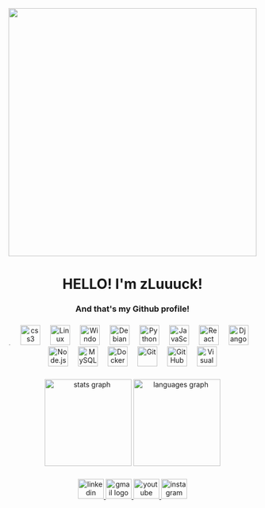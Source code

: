 <div align="center">
  <img height="500" src="https://i.imgur.com/U1RXwlj.gif"  />
</div>

###

<h1 align="center">HELLO! I'm zLuuuck!</h1>

###

<h3 align="center">And that's my Github profile!</h3>

###

<div align="center">
  <img src="https://cdn.jsdelivr.net/gh/devicons/devicon/icons/html5/html5-original.svg" height="4" alt="html5 logo"  />
  <img width="12" />
  <img src="https://cdn.jsdelivr.net/gh/devicons/devicon/icons/css3/css3-original.svg" height="40" alt="css3 logo"  />
  <img width="12" />
  <img src="https://cdn.jsdelivr.net/gh/devicons/devicon/icons/linux/linux-original.svg" alt="Linux" height="40" />
  <img width="12" />
  <img src="https://cdn.jsdelivr.net/gh/devicons/devicon/icons/windows8/windows8-original.svg" alt="Windows" height="40" />
  <img width="12" />
  <img src="https://cdn.jsdelivr.net/gh/devicons/devicon/icons/debian/debian-original.svg" alt="Debian" height="40" />
  <img width="12" />
  <img src="https://cdn.jsdelivr.net/gh/devicons/devicon/icons/python/python-original.svg" alt="Python" height="40" />
  <img width="12" />
  <img src="https://cdn.jsdelivr.net/gh/devicons/devicon/icons/javascript/javascript-original.svg" alt="JavaScript" height="40" />
  <img width="12" />
  <img src="https://cdn.jsdelivr.net/gh/devicons/devicon/icons/react/react-original.svg" alt="React" height="40" />
  <img width="12" />
  <img src="https://cdn.jsdelivr.net/gh/devicons/devicon/icons/django/django-plain.svg" alt="Django" height="40" />
  <img width="12" />
  <img src="https://cdn.jsdelivr.net/gh/devicons/devicon/icons/nodejs/nodejs-original.svg" alt="Node.js" height="40" />
  <img width="12" />
  <img src="https://cdn.jsdelivr.net/gh/devicons/devicon/icons/mysql/mysql-original.svg" alt="MySQL" height="40" />
  <img width="12" />
  <img src="https://cdn.jsdelivr.net/gh/devicons/devicon/icons/docker/docker-original.svg" alt="Docker" height="40" />
  <img width="12" />
  <img src="https://cdn.jsdelivr.net/gh/devicons/devicon/icons/git/git-original.svg" alt="Git" height="40" />
  <img width="12" />
  <img src="https://cdn.jsdelivr.net/gh/devicons/devicon/icons/github/github-original.svg" alt="GitHub" height="40" />
  <img width="12" />
  <img src="https://cdn.jsdelivr.net/gh/devicons/devicon/icons/vscode/vscode-original.svg" alt="Visual Studio Code" height="40" />
</div>

###

<div align="center">
  <img src="https://github-readme-stats.vercel.app/api?username=zLuuuck&hide_title=false&hide_rank=false&show_icons=true&include_all_commits=true&count_private=true&disable_animations=false&theme=dark&locale=pt-br&hide_border=false&order=1" height="175" alt="stats graph"  />
  <img src="https://github-readme-stats.vercel.app/api/top-langs?username=zLuuuck&locale=pt-br&hide_title=false&layout=compact&card_width=320&langs_count=6&theme=dark&hide_border=false&order=2" height="175" alt="languages graph"  />
</div>

###

<div align="center">
  <a href="https://www.linkedin.com/in/lucastoterol/" target="_blank">
    <img src="https://raw.githubusercontent.com/maurodesouza/profile-readme-generator/master/src/assets/icons/social/linkedin/default.svg" width="52" height="40" alt="linkedin logo"  />
  </a>
  <a href="mailto:toterol.contato@gmail.com" target="_blank">
    <img src="https://raw.githubusercontent.com/maurodesouza/profile-readme-generator/master/src/assets/icons/social/gmail/default.svg" width="52" height="40" alt="gmail logo"  />
  </a>
  <a href="https://www.youtube.com/@zLuuck" target="_blank">
    <img src="https://raw.githubusercontent.com/maurodesouza/profile-readme-generator/master/src/assets/icons/social/youtube/default.svg" width="52" height="40" alt="youtube logo"  />
  </a>
  <a href="https://www.instagram.com/z_luuuck/" target="_blank">
    <img src="https://raw.githubusercontent.com/maurodesouza/profile-readme-generator/master/src/assets/icons/social/instagram/default.svg" width="52" height="40" alt="instagram logo"  />
  </a>
</div>

###
